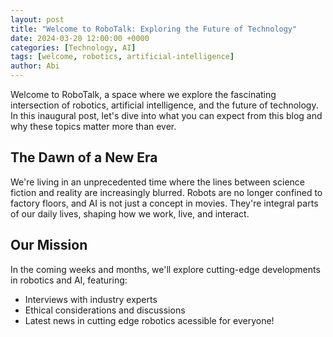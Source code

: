 ```yaml
---
layout: post
title: "Welcome to RoboTalk: Exploring the Future of Technology"
date: 2024-03-20 12:00:00 +0000
categories: [Technology, AI]
tags: [welcome, robotics, artificial-intelligence]
author: Abi 
---
```


Welcome to RoboTalk, a space where we explore the fascinating intersection of robotics, artificial intelligence, and the future of technology. In this inaugural post, let's dive into what you can expect from this blog and why these topics matter more than ever.

## The Dawn of a New Era

We're living in an unprecedented time where the lines between science fiction and reality are increasingly blurred. Robots are no longer confined to factory floors, and AI is not just a concept in movies. They're integral parts of our daily lives, shaping how we work, live, and interact.


## Our Mission

In the coming weeks and months, we'll explore cutting-edge developments in robotics and AI, featuring:

- Interviews with industry experts
- Ethical considerations and discussions
- Latest news in cutting edge robotics acessible for everyone!

